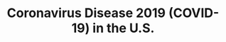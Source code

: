 ---
title: Coronavirus Disease 2019 (COVID-19) in the U.S.
excerpt: "See the number of people under investigation (PUIs) in the United States and states with confirmed cases of Coronavirus Disease 2019 (COVID-19)."
webUrl: https://www.cdc.gov/coronavirus/2019-ncov/cases-in-us.html
type: article
heat: 200

provider:
  name: CDC
  domain: cdc.gov
  images:
    - url: "/assets/images/organizations/cdc.gov-50x50.jpg"
      width: 50
      height: 50

topics:
  - Coronavirus
  - Coronavirus in US

images:
  - url: https://insideout.app/coronavirus/assets/images/topics/coronavirus-in-us.jpg
    width: 800
    height: 495
    title: "Coronavirus Disease 2019 (COVID-19) in the U.S."
---